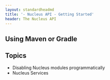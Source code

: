 ```yaml
---
layout: standardheadmd
title: '- Nucleus API - Getting Started'
header: The Nucleus API
---
```


## Using Maven or Gradle



## Topics

* Disabling Nucleus modules programmatically
* Nucleus Services
